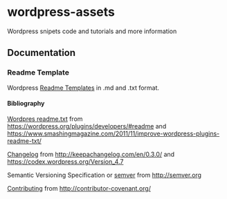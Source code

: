# wordpress-assets
Wordpress snipets code and tutorials and more information

## Documentation

### Readme Template

Wordpress [Readme Templates](readme/README.md) in .md and .txt format.

#### Bibliography

[Wordpres readme.txt](readme/readme.txt) from https://wordpress.org/plugins/developers/#readme and https://www.smashingmagazine.com/2011/11/improve-wordpress-plugins-readme-txt/

[Changelog](docs/changelog/CHANGELOG.md) from http://keepachangelog.com/en/0.3.0/ and https://codex.wordpress.org/Version_4.7

Semantic Versioning Specification or [semver](docs/semver/semver.md) from http://semver.org

[Contributing](docs/contributing/CONTRIBUTING.md) from http://contributor-covenant.org/



